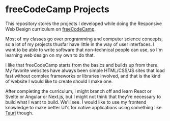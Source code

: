 # freeCodeCamp Projects

This repository stores the projects I developed while doing the Responsive Web Design curriculum on [freeCodeCamp](https://freecodecamp.org).

Most of my classes go over programming and computer science concepts, so a lot of my projects thusfar have little in the way of user interfaces. I want to be able to write software that non-technical people can use, so I'm learning web design on my own to do that.

I like that freeCodeCamp starts from the basics and builds up from there. My favorite websites have always been simple HTML/CSS/JS sites that load fast without complex frameworks or libraries involved, and that is the kind of website I would like to create should I make one. 

After completing the curriculum, I might branch off and learn React or Svelte or Angular or Next.js, but I might not think that they're necessary to build what I want to build. We'll see. I would like to use my frontend knowledge to make better UI's for native applications using something like [Tauri](https://tauri.app) though. 
